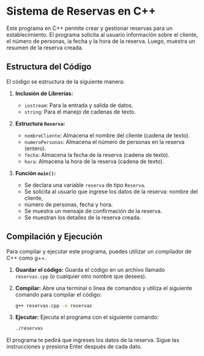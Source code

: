 # Sistema de Reservas en C++

Este programa en C++ permite crear y gestionar reservas para un establecimiento. 
El programa solicita al usuario información sobre el cliente, el número de personas, la fecha y la hora de la reserva.
Luego, muestra un resumen de la reserva creada.

## Estructura del Código

El código se estructura de la siguiente manera:

1.  **Inclusión de Librerías:**
    *   `iostream`: Para la entrada y salida de datos.
    *   `string`: Para el manejo de cadenas de texto.

2.  **Estructura `Reserva`:**
    *   `nombreCliente`: Almacena el nombre del cliente (cadena de texto).
    *   `numeroPersonas`: Almacena el número de personas en la reserva (entero).
    *   `fecha`: Almacena la fecha de la reserva (cadena de texto).
    *   `hora`: Almacena la hora de la reserva (cadena de texto).

3.  **Función `main()`:**
    *   Se declara una variable `reserva` de tipo `Reserva`.
    *   Se solicita al usuario que ingrese los datos de la reserva: nombre del cliente,
    *    número de personas, fecha y hora.
    *   Se muestra un mensaje de confirmación de la reserva.
    *   Se muestran los detalles de la reserva creada.

## Compilación y Ejecución

Para compilar y ejecutar este programa, puedes utilizar un compilador de C++ como g++.

1.  **Guardar el código:** Guarda el código en un archivo llamado `reservas.cpp` (o cualquier otro nombre que desees).

2.  **Compilar:** Abre una terminal o línea de comandos y utiliza el siguiente comando para compilar el código:

    ```bash
    g++ reservas.cpp -o reservas
    ```

3.  **Ejecutar:** Ejecuta el programa con el siguiente comando:

    ```bash
    ./reservas
    ```

El programa te pedirá que ingreses los datos de la reserva. Sigue las instrucciones y presiona Enter después de cada dato.
